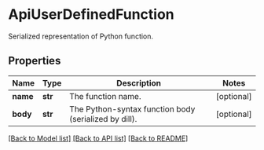 # ApiUserDefinedFunction

Serialized representation of Python function.
## Properties
Name | Type | Description | Notes
------------ | ------------- | ------------- | -------------
**name** | **str** | The function name. | [optional] 
**body** | **str** | The Python-syntax function body (serialized by dill). | [optional] 

[[Back to Model list]](../README.md#documentation-for-models) [[Back to API list]](../README.md#documentation-for-api-endpoints) [[Back to README]](../README.md)


